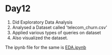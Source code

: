 # Day12

1. Did Exploratory Data Analysis
2. Analysed a Dataset called 'telecom_churn.csv'
3. Applied various types of queries on dataset
4. Also visualized the dataset.

The ipynb file for the same is [EDA.ipynb](https://github.com/Pranav-Khurana/TIL/blob/master/ml_course/ipynbfiles/EDA.ipynb)
